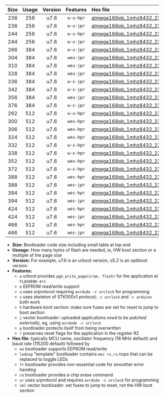 |Size|Usage|Version|Features|Hex file|
|:-:|:-:|:-:|:-:|:--|
|238|256|u7.6|`w-u-hpr`|[atmega168pb_1mhz8432_230400bps_ur.hex](https://raw.githubusercontent.com/stefanrueger/urboot/main//atmega168pb_1mhz8432_230400bps_ur.hex)|
|238|256|u7.6|`w-u-jpr`|[atmega168pb_1mhz8432_230400bps_ur_vbl.hex](https://raw.githubusercontent.com/stefanrueger/urboot/main//atmega168pb_1mhz8432_230400bps_ur_vbl.hex)|
|244|256|u7.6|`w-u-hpr`|[atmega168pb_1mhz8432_230400bps_lednop_ur.hex](https://raw.githubusercontent.com/stefanrueger/urboot/main//atmega168pb_1mhz8432_230400bps_lednop_ur.hex)|
|244|256|u7.6|`w-u-jpr`|[atmega168pb_1mhz8432_230400bps_lednop_ur_vbl.hex](https://raw.githubusercontent.com/stefanrueger/urboot/main//atmega168pb_1mhz8432_230400bps_lednop_ur_vbl.hex)|
|266|384|u7.6|`w-u-jpr`|[atmega168pb_1mhz8432_230400bps_lednop_fr_ur_vbl.hex](https://raw.githubusercontent.com/stefanrueger/urboot/main//atmega168pb_1mhz8432_230400bps_lednop_fr_ur_vbl.hex)|
|304|384|u7.6|`weu-jpr`|[atmega168pb_1mhz8432_230400bps_ee_ur_vbl.hex](https://raw.githubusercontent.com/stefanrueger/urboot/main//atmega168pb_1mhz8432_230400bps_ee_ur_vbl.hex)|
|310|384|u7.6|`weu-jpr`|[atmega168pb_1mhz8432_230400bps_ee_lednop_ur_vbl.hex](https://raw.githubusercontent.com/stefanrueger/urboot/main//atmega168pb_1mhz8432_230400bps_ee_lednop_ur_vbl.hex)|
|328|384|u7.6|`weu-jpr`|[atmega168pb_1mhz8432_230400bps_ee_lednop_fr_ur_vbl.hex](https://raw.githubusercontent.com/stefanrueger/urboot/main//atmega168pb_1mhz8432_230400bps_ee_lednop_fr_ur_vbl.hex)|
|336|384|u7.6|`w-s-jpr`|[atmega168pb_1mhz8432_230400bps_vbl.hex](https://raw.githubusercontent.com/stefanrueger/urboot/main//atmega168pb_1mhz8432_230400bps_vbl.hex)|
|342|384|u7.6|`w-s-jpr`|[atmega168pb_1mhz8432_230400bps_lednop_vbl.hex](https://raw.githubusercontent.com/stefanrueger/urboot/main//atmega168pb_1mhz8432_230400bps_lednop_vbl.hex)|
|356|384|u7.6|`weu-jpr`|[atmega168pb_1mhz8432_230400bps_ee_lednop_fr_ce_ur_vbl.hex](https://raw.githubusercontent.com/stefanrueger/urboot/main//atmega168pb_1mhz8432_230400bps_ee_lednop_fr_ce_ur_vbl.hex)|
|376|384|u7.6|`w-s-jpr`|[atmega168pb_1mhz8432_230400bps_lednop_fr_vbl.hex](https://raw.githubusercontent.com/stefanrueger/urboot/main//atmega168pb_1mhz8432_230400bps_lednop_fr_vbl.hex)|
|262|512|u7.6|`w-u-hpr`|[atmega168pb_1mhz8432_230400bps_lednop_fr_ur.hex](https://raw.githubusercontent.com/stefanrueger/urboot/main//atmega168pb_1mhz8432_230400bps_lednop_fr_ur.hex)|
|300|512|u7.6|`weu-hpr`|[atmega168pb_1mhz8432_230400bps_ee_ur.hex](https://raw.githubusercontent.com/stefanrueger/urboot/main//atmega168pb_1mhz8432_230400bps_ee_ur.hex)|
|306|512|u7.6|`weu-hpr`|[atmega168pb_1mhz8432_230400bps_ee_lednop_ur.hex](https://raw.githubusercontent.com/stefanrueger/urboot/main//atmega168pb_1mhz8432_230400bps_ee_lednop_ur.hex)|
|324|512|u7.6|`weu-hpr`|[atmega168pb_1mhz8432_230400bps_ee_lednop_fr_ur.hex](https://raw.githubusercontent.com/stefanrueger/urboot/main//atmega168pb_1mhz8432_230400bps_ee_lednop_fr_ur.hex)|
|332|512|u7.6|`w-s-hpr`|[atmega168pb_1mhz8432_230400bps.hex](https://raw.githubusercontent.com/stefanrueger/urboot/main//atmega168pb_1mhz8432_230400bps.hex)|
|338|512|u7.6|`w-s-hpr`|[atmega168pb_1mhz8432_230400bps_lednop.hex](https://raw.githubusercontent.com/stefanrueger/urboot/main//atmega168pb_1mhz8432_230400bps_lednop.hex)|
|352|512|u7.6|`weu-hpr`|[atmega168pb_1mhz8432_230400bps_ee_lednop_fr_ce_ur.hex](https://raw.githubusercontent.com/stefanrueger/urboot/main//atmega168pb_1mhz8432_230400bps_ee_lednop_fr_ce_ur.hex)|
|372|512|u7.6|`w-s-hpr`|[atmega168pb_1mhz8432_230400bps_lednop_fr.hex](https://raw.githubusercontent.com/stefanrueger/urboot/main//atmega168pb_1mhz8432_230400bps_lednop_fr.hex)|
|388|512|u7.6|`wes-hpr`|[atmega168pb_1mhz8432_230400bps_ee.hex](https://raw.githubusercontent.com/stefanrueger/urboot/main//atmega168pb_1mhz8432_230400bps_ee.hex)|
|388|512|u7.6|`wes-jpr`|[atmega168pb_1mhz8432_230400bps_ee_vbl.hex](https://raw.githubusercontent.com/stefanrueger/urboot/main//atmega168pb_1mhz8432_230400bps_ee_vbl.hex)|
|394|512|u7.6|`wes-hpr`|[atmega168pb_1mhz8432_230400bps_ee_lednop.hex](https://raw.githubusercontent.com/stefanrueger/urboot/main//atmega168pb_1mhz8432_230400bps_ee_lednop.hex)|
|394|512|u7.6|`wes-jpr`|[atmega168pb_1mhz8432_230400bps_ee_lednop_vbl.hex](https://raw.githubusercontent.com/stefanrueger/urboot/main//atmega168pb_1mhz8432_230400bps_ee_lednop_vbl.hex)|
|424|512|u7.6|`wes-hpr`|[atmega168pb_1mhz8432_230400bps_ee_lednop_fr.hex](https://raw.githubusercontent.com/stefanrueger/urboot/main//atmega168pb_1mhz8432_230400bps_ee_lednop_fr.hex)|
|424|512|u7.6|`wes-jpr`|[atmega168pb_1mhz8432_230400bps_ee_lednop_fr_vbl.hex](https://raw.githubusercontent.com/stefanrueger/urboot/main//atmega168pb_1mhz8432_230400bps_ee_lednop_fr_vbl.hex)|
|466|512|u7.6|`wes-hpr`|[atmega168pb_1mhz8432_230400bps_ee_lednop_fr_ce.hex](https://raw.githubusercontent.com/stefanrueger/urboot/main//atmega168pb_1mhz8432_230400bps_ee_lednop_fr_ce.hex)|
|466|512|u7.6|`wes-jpr`|[atmega168pb_1mhz8432_230400bps_ee_lednop_fr_ce_vbl.hex](https://raw.githubusercontent.com/stefanrueger/urboot/main//atmega168pb_1mhz8432_230400bps_ee_lednop_fr_ce_vbl.hex)|

- **Size:** Bootloader code size including small table at top end
- **Useage:** How many bytes of flash are needed, ie, HW boot section or a multiple of the page size
- **Version:** For example, u7.6 is an urboot version, o5.2 is an optiboot version
- **Features:**
  + `w` urboot provides `pgm_write_page(sram, flash)` for the application at `FLASHEND-4+1`
  + `e` EEPROM read/write support
  + `u` uses urprotocol requiring `avrdude -c urclock` for programming
  + `s` uses skeleton of STK500v1 protocol; `-c urclock` and `-c arduino` both work
  + `h` hardware boot section: make sure fuses are set for reset to jump to boot section
  + `j` vector bootloader: uploaded applications *need to be patched externally*, eg, using `avrdude -c urclock`
  + `p` bootloader protects itself from being overwritten
  + `r` preserves reset flags for the application in the register R2
- **Hex file:** typically MCU name, oscillator frequency (16 MHz default) and baud rate (115200 default) followed by
  + `ee` bootloader supports EEPROM read/write
  + `lednop` "template" bootloader contains `mov rx,rx` nops that can be replaced to toggle LEDs
  + `fr` bootloader provides non-essential code for smoother error handing
  + `ce` bootloader provides a chip erase command
  + `ur` uses urprotocol and requires `avrdude -c urclock` for programming
  + `vbl` vector bootloader: set fuses to jump to reset, not the HW boot section
